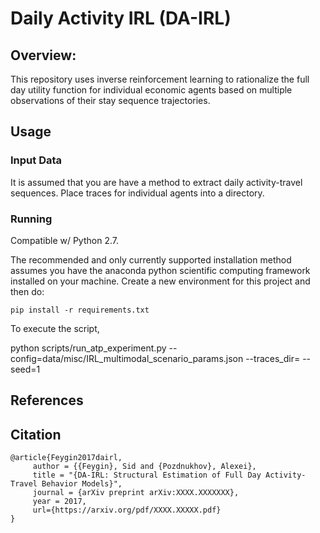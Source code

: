 # Daily Activity IRL (DA-IRL)

## Overview:

This repository uses inverse reinforcement learning
to rationalize the full day utility function for individual
economic agents based on multiple observations of their stay sequence trajectories.

## Usage

### Input Data
It is assumed that you are have a method to extract daily activity-travel sequences.
Place traces for individual agents into a directory. 

### Running
Compatible w/ Python 2.7. 

The recommended and only currently supported installation method assumes you have the 
anaconda python scientific computing framework installed on your machine. Create
a new environment for this project and then do:

    pip install -r requirements.txt

To execute the script,  

python scripts/run_atp_experiment.py --config=data/misc/IRL_multimodal_scenario_params.json --traces_dir=<traces> --seed=1


## References


## Citation

```
@article{Feygin2017dairl,
     author = {{Feygin}, Sid and {Pozdnukhov}, Alexei},
     title = "{DA-IRL: Structural Estimation of Full Day Activity-Travel Behavior Models}",
     journal = {arXiv preprint arXiv:XXXX.XXXXXXX},
     year = 2017,
     url={https://arxiv.org/pdf/XXXX.XXXXX.pdf}
}
```